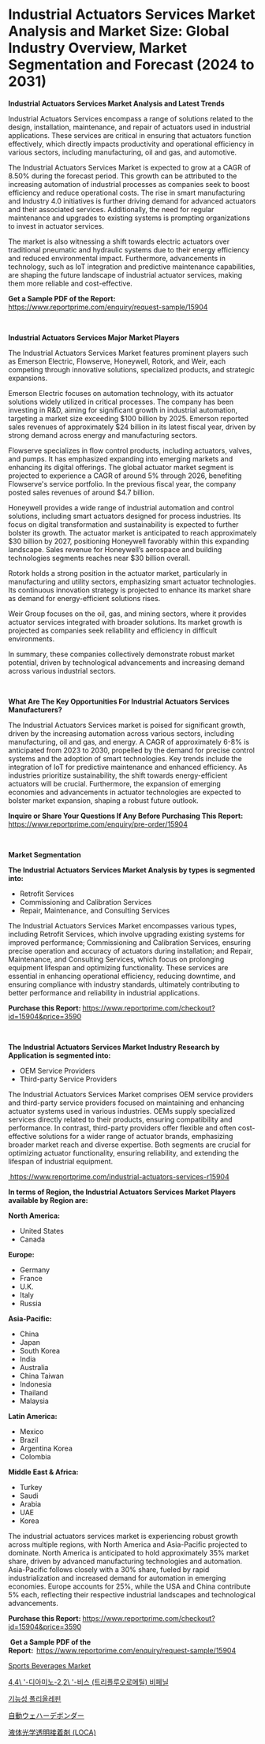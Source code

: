 <p><h1>Industrial Actuators Services Market Analysis and Market Size: Global Industry Overview, Market Segmentation and Forecast (2024 to 2031)</h1></p><p><strong>Industrial Actuators Services Market Analysis and Latest Trends</strong></p>
<p><p>Industrial Actuators Services encompass a range of solutions related to the design, installation, maintenance, and repair of actuators used in industrial applications. These services are critical in ensuring that actuators function effectively, which directly impacts productivity and operational efficiency in various sectors, including manufacturing, oil and gas, and automotive. </p><p>The Industrial Actuators Services Market is expected to grow at a CAGR of 8.50% during the forecast period. This growth can be attributed to the increasing automation of industrial processes as companies seek to boost efficiency and reduce operational costs. The rise in smart manufacturing and Industry 4.0 initiatives is further driving demand for advanced actuators and their associated services. Additionally, the need for regular maintenance and upgrades to existing systems is prompting organizations to invest in actuator services. </p><p>The market is also witnessing a shift towards electric actuators over traditional pneumatic and hydraulic systems due to their energy efficiency and reduced environmental impact. Furthermore, advancements in technology, such as IoT integration and predictive maintenance capabilities, are shaping the future landscape of industrial actuator services, making them more reliable and cost-effective.</p></p>
<p><strong>Get a Sample PDF of the Report:&nbsp;</strong> <a href="https://www.reportprime.com/enquiry/request-sample/15904">https://www.reportprime.com/enquiry/request-sample/15904</a></p>
<p>&nbsp;</p>
<p><strong>Industrial Actuators Services Major Market Players</strong></p>
<p><p>The Industrial Actuators Services Market features prominent players such as Emerson Electric, Flowserve, Honeywell, Rotork, and Weir, each competing through innovative solutions, specialized products, and strategic expansions.</p><p>Emerson Electric focuses on automation technology, with its actuator solutions widely utilized in critical processes. The company has been investing in R&D, aiming for significant growth in industrial automation, targeting a market size exceeding $100 billion by 2025. Emerson reported sales revenues of approximately $24 billion in its latest fiscal year, driven by strong demand across energy and manufacturing sectors.</p><p>Flowserve specializes in flow control products, including actuators, valves, and pumps. It has emphasized expanding into emerging markets and enhancing its digital offerings. The global actuator market segment is projected to experience a CAGR of around 5% through 2026, benefiting Flowserve's service portfolio. In the previous fiscal year, the company posted sales revenues of around $4.7 billion.</p><p>Honeywell provides a wide range of industrial automation and control solutions, including smart actuators designed for process industries. Its focus on digital transformation and sustainability is expected to further bolster its growth. The actuator market is anticipated to reach approximately $30 billion by 2027, positioning Honeywell favorably within this expanding landscape. Sales revenue for Honeywell’s aerospace and building technologies segments reaches near $30 billion overall.</p><p>Rotork holds a strong position in the actuator market, particularly in manufacturing and utility sectors, emphasizing smart actuator technologies. Its continuous innovation strategy is projected to enhance its market share as demand for energy-efficient solutions rises. </p><p>Weir Group focuses on the oil, gas, and mining sectors, where it provides actuator services integrated with broader solutions. Its market growth is projected as companies seek reliability and efficiency in difficult environments. </p><p>In summary, these companies collectively demonstrate robust market potential, driven by technological advancements and increasing demand across various industrial sectors.</p></p>
<p>&nbsp;</p>
<p><strong>What Are The Key Opportunities For Industrial Actuators Services Manufacturers?</strong></p>
<p><p>The Industrial Actuators Services market is poised for significant growth, driven by the increasing automation across various sectors, including manufacturing, oil and gas, and energy. A CAGR of approximately 6-8% is anticipated from 2023 to 2030, propelled by the demand for precise control systems and the adoption of smart technologies. Key trends include the integration of IoT for predictive maintenance and enhanced efficiency. As industries prioritize sustainability, the shift towards energy-efficient actuators will be crucial. Furthermore, the expansion of emerging economies and advancements in actuator technologies are expected to bolster market expansion, shaping a robust future outlook.</p></p>
<p><strong>Inquire or Share Your Questions If Any Before Purchasing This Report:</strong> <a href="https://www.reportprime.com/enquiry/pre-order/15904">https://www.reportprime.com/enquiry/pre-order/15904</a></p>
<p>&nbsp;</p>
<p><strong>Market Segmentation</strong></p>
<p><strong>The Industrial Actuators Services Market Analysis by types is segmented into:</strong></p>
<p><ul><li>Retrofit Services</li><li>Commissioning and Calibration Services</li><li>Repair, Maintenance, and Consulting Services</li></ul></p>
<p><p>The Industrial Actuators Services Market encompasses various types, including Retrofit Services, which involve upgrading existing systems for improved performance; Commissioning and Calibration Services, ensuring precise operation and accuracy of actuators during installation; and Repair, Maintenance, and Consulting Services, which focus on prolonging equipment lifespan and optimizing functionality. These services are essential in enhancing operational efficiency, reducing downtime, and ensuring compliance with industry standards, ultimately contributing to better performance and reliability in industrial applications.</p></p>
<p><strong>Purchase this Report:&nbsp;</strong><a href="https://www.reportprime.com/checkout?id=15904&price=3590">https://www.reportprime.com/checkout?id=15904&price=3590</a></p>
<p>&nbsp;</p>
<p><strong>The Industrial Actuators Services Market Industry Research by Application is segmented into:</strong></p>
<p><ul><li>OEM Service Providers</li><li>Third-party Service Providers</li></ul></p>
<p><p>The Industrial Actuators Services Market comprises OEM service providers and third-party service providers focused on maintaining and enhancing actuator systems used in various industries. OEMs supply specialized services directly related to their products, ensuring compatibility and performance. In contrast, third-party providers offer flexible and often cost-effective solutions for a wider range of actuator brands, emphasizing broader market reach and diverse expertise. Both segments are crucial for optimizing actuator functionality, ensuring reliability, and extending the lifespan of industrial equipment.</p></p>
<p><a href="https://www.reportprime.com/industrial-actuators-services-r15904">&nbsp;https://www.reportprime.com/industrial-actuators-services-r15904</a></p>
<p><strong>In terms of Region, the Industrial Actuators Services Market Players available by Region are:</strong></p>
<p>
    <p> <strong> North America: </strong>
        <ul>
            <li>United States</li>
            <li>Canada</li>
        </ul>
        </p> 
    <p> <strong> Europe: </strong>
        <ul>
            <li>Germany</li>
            <li>France</li>
            <li>U.K.</li>
            <li>Italy</li>
            <li>Russia</li>
        </ul>
        </p> 
    <p> <strong> Asia-Pacific: </strong>
        <ul>
            <li>China</li>
            <li>Japan</li>
            <li>South Korea</li>
            <li>India</li>
            <li>Australia</li>
            <li>China Taiwan</li>
            <li>Indonesia</li>
            <li>Thailand</li>
            <li>Malaysia</li>
        </ul>
        </p> 
    <p> <strong> Latin America: </strong>
        <ul>
            <li>Mexico</li>
            <li>Brazil</li>
            <li>Argentina Korea</li>
            <li>Colombia</li>
        </ul>
        </p> 
    <p> <strong> Middle East & Africa: </strong>
        <ul>
            <li>Turkey</li>
            <li>Saudi</li>
            <li>Arabia</li>
            <li>UAE</li>
            <li>Korea</li>
        </ul>
    </p>
    </p>
<p><p>The industrial actuators services market is experiencing robust growth across multiple regions, with North America and Asia-Pacific projected to dominate. North America is anticipated to hold approximately 35% market share, driven by advanced manufacturing technologies and automation. Asia-Pacific follows closely with a 30% share, fueled by rapid industrialization and increased demand for automation in emerging economies. Europe accounts for 25%, while the USA and China contribute 5% each, reflecting their respective industrial landscapes and technological advancements.</p></p>
<p><strong>Purchase this Report: </strong><a href="https://www.reportprime.com/checkout?id=15904&price=3590">https://www.reportprime.com/checkout?id=15904&price=3590</a></p>
<p>&nbsp;<strong>Get a Sample PDF of the Report:&nbsp;&nbsp;</strong><a href="https://www.reportprime.com/enquiry/request-sample/15904">https://www.reportprime.com/enquiry/request-sample/15904</a></p>
<p><strong></strong></p>
<p><p><a href="https://www.linkedin.com/pulse/sports-beverages-market-research-report-forecast-growth-kknpe?trackingId=%2FOobcczwRS6KWjUqvtNJXA%3D%3D">Sports Beverages Market</a></p><p><a href="https://medium.com/@joespinka88967/4-4-diamino-2-2-bis-trifluoromethyl-biphenyl-market-%EC%9D%98-%EA%B8%80%EB%A1%9C%EB%B2%8C-%EC%8B%9C%EC%9E%A5-%EA%B0%9C%EC%9A%94%EB%8A%94-%EC%A0%84-%EC%84%B8%EA%B3%84-%EB%B0%8F-%EC%A3%BC%EC%9A%94-%EC%8B%9C%EC%9E%A5%EC%9D%98-%EC%82%B0%EC%97%85%EC%97%90-%EC%98%81%ED%96%A5%EC%9D%84-%EB%AF%B8%EC%B9%98%EB%8A%94-%EC%A3%BC%EC%9A%94-9ae00862061b">4,4\ '-디아미노-2,2\ '-비스 (트리플루오로메틸) 비페닐</a></p><p><a href="https://medium.com/@joespinka88967/functionalized-polyolefins-market-%EC%9D%98-%EA%B8%80%EB%A1%9C%EB%B2%8C-%EC%8B%9C%EC%9E%A5-%EA%B0%9C%EC%9A%94%EB%8A%94-%EC%A0%84-%EC%84%B8%EA%B3%84-%EB%B0%8F-%EC%A3%BC%EC%9A%94-%EC%8B%9C%EC%9E%A5%EC%9D%98-%EC%82%B0%EC%97%85%EC%97%90-%EC%98%81%ED%96%A5%EC%9D%84-%EB%AF%B8%EC%B9%98%EB%8A%94-%EC%A3%BC%EC%9A%94-%ED%8A%B8%EB%A0%8C%EB%93%9C%EC%97%90-%EB%8C%80%ED%95%9C-%EB%8F%85%ED%8A%B9%ED%95%9C-%EA%B4%80%EC%A0%90%EC%9D%84-%EC%A0%9C%EA%B3%B5%ED%95%A9%EB%8B%88%EB%8B%A4-cecac64deb01">기능성 폴리올레핀</a></p><p><a href="https://medium.com/@grarrity46/%E3%82%B0%E3%83%AD%E3%83%BC%E3%83%90%E3%83%AB%E8%87%AA%E5%8B%95%E3%82%A6%E3%82%A8%E3%83%8F%E3%83%87%E3%83%9C%E3%83%B3%E3%83%80%E3%83%BC%E5%B8%82%E5%A0%B4%E5%88%86%E6%9E%90-%E4%B8%BB%E8%A6%81%E5%B8%82%E5%A0%B4%E5%8B%95%E5%90%91%E3%81%A8%E4%BB%8A%E5%BE%8C%E3%81%AE%E4%BA%88%E6%B8%AC-2024%E5%B9%B4-2031%E5%B9%B4-78c03142ca2e">自動ウェハーデボンダー</a></p><p><a href="https://medium.com/@grarrity46/liquid-optically-clear-adhesive-loca-ec30f07fbf78">液体光学透明接着剤 (LOCA)</a></p></p>